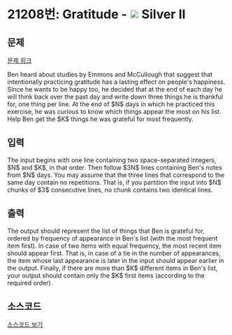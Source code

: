# 21208번: Gratitude - <img src="https://static.solved.ac/tier_small/9.svg" style="height:20px" /> Silver II

<!-- performance -->

<!-- 문제 제출 후 깃허브에 푸시를 했을 때 제출한 코드의 성능이 입력될 공간입니다.-->

<!-- end -->

## 문제

[문제 링크](https://boj.kr/21208)


<p>Ben heard about studies by Emmons and McCullough that suggest that intentionally practicing gratitude has a lasting effect on people's happiness. Since he wants to be happy too, he decided that at the end of each day he will think back over the past day and write down three things he is thankful for, one thing per line. At the end of $N$ days in which he practiced this exercise, he was curious to know which things appear the most on his list. Help Ben get the $K$ things he was grateful for most frequently.</p>



## 입력


<p>The input begins with one line containing two space-separated integers, $N$ and $K$, in that order. Then follow $3N$ lines containing Ben's notes from $N$ days. You may assume that the three lines that correspond to the same day contain no repetitions. That is, if you partition the input into $N$ chunks of $3$ consecutive lines, no chunk contains two identical lines.</p>



## 출력


<p>The output should represent the list of things that Ben is grateful for, ordered by frequency of appearance in Ben's list (with the most frequent item first). In case of two items with equal frequency, the most recent item should appear first. That is, in case of a tie in the number of appearances, the item whose last appearance is later in the input should appear earlier in the output. Finally, if there are more than $K$ different items in Ben's list, your output should contain only the $K$ first items (according to the required order).</p>



## 소스코드

[소스코드 보기](Gratitude.cpp)